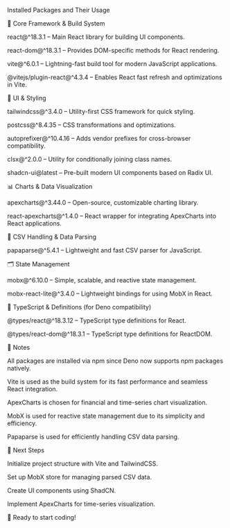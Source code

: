 Installed Packages and Their Usage

📌 Core Framework & Build System

react@^18.3.1 – Main React library for building UI components.

react-dom@^18.3.1 – Provides DOM-specific methods for React rendering.

vite@^6.0.1 – Lightning-fast build tool for modern JavaScript applications.

@vitejs/plugin-react@^4.3.4 – Enables React fast refresh and optimizations in Vite.

🎨 UI & Styling

tailwindcss@^3.4.0 – Utility-first CSS framework for quick styling.

postcss@^8.4.35 – CSS transformations and optimizations.

autoprefixer@^10.4.16 – Adds vendor prefixes for cross-browser compatibility.

clsx@^2.0.0 – Utility for conditionally joining class names.

shadcn-ui@latest – Pre-built modern UI components based on Radix UI.

📊 Charts & Data Visualization

apexcharts@^3.44.0 – Open-source, customizable charting library.

react-apexcharts@^1.4.0 – React wrapper for integrating ApexCharts into React applications.

📄 CSV Handling & Data Parsing

papaparse@^5.4.1 – Lightweight and fast CSV parser for JavaScript.

🗂️ State Management

mobx@^6.10.0 – Simple, scalable, and reactive state management.

mobx-react-lite@^3.4.0 – Lightweight bindings for using MobX in React.

🔧 TypeScript & Definitions (for Deno compatibility)

@types/react@^18.3.12 – TypeScript type definitions for React.

@types/react-dom@^18.3.1 – TypeScript type definitions for ReactDOM.

📌 Notes

All packages are installed via npm since Deno now supports npm packages natively.

Vite is used as the build system for its fast performance and seamless React integration.

ApexCharts is chosen for financial and time-series chart visualization.

MobX is used for reactive state management due to its simplicity and efficiency.

Papaparse is used for efficiently handling CSV data parsing.

📌 Next Steps

Initialize project structure with Vite and TailwindCSS.

Set up MobX store for managing parsed CSV data.

Create UI components using ShadCN.

Implement ApexCharts for time-series visualization.

🚀 Ready to start coding!